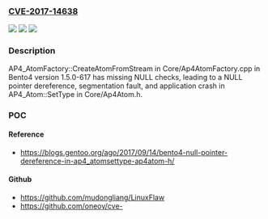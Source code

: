 ### [CVE-2017-14638](https://cve.mitre.org/cgi-bin/cvename.cgi?name=CVE-2017-14638)
![](https://img.shields.io/static/v1?label=Product&message=n%2Fa&color=blue)
![](https://img.shields.io/static/v1?label=Version&message=n%2Fa&color=blue)
![](https://img.shields.io/static/v1?label=Vulnerability&message=n%2Fa&color=brighgreen)

### Description

AP4_AtomFactory::CreateAtomFromStream in Core/Ap4AtomFactory.cpp in Bento4 version 1.5.0-617 has missing NULL checks, leading to a NULL pointer dereference, segmentation fault, and application crash in AP4_Atom::SetType in Core/Ap4Atom.h.

### POC

#### Reference
- https://blogs.gentoo.org/ago/2017/09/14/bento4-null-pointer-dereference-in-ap4_atomsettype-ap4atom-h/

#### Github
- https://github.com/mudongliang/LinuxFlaw
- https://github.com/oneoy/cve-

